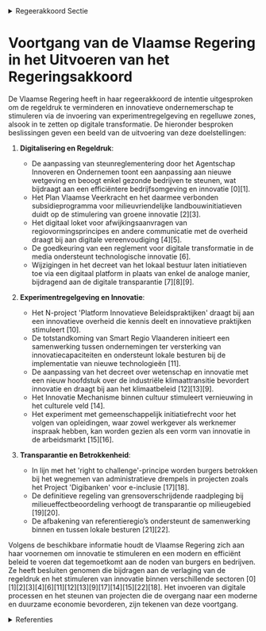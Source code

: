 

<details>
        <summary>Regeerakkoord Sectie </summary>
        <p>4.2.1 Innovatievriendelijke regelgeving en minder regeldruk De Vlaamse regering wil de regeldruk voor burgers, bedrijven en verenigingen stelsel-matig verlagen door ze minder dwingend en detaillistisch te maken. De Vlaamse regering stimuleert onderne-merschap en innovatie. We gebruiken volop de experimentregelgeving en regelluwe zones die we in het bestuursdecreet hebben geïntroduceerd. We verzekeren de betrok-kenheid van de direct betrokken actoren bij de vormgeving, uitvoering en evaluatie van een experimentregelgeving of een regelluwe zone. Op deze manier testen en implemen-teren we ook sneller innovatieve toepas-singen, naast open normen en doelregelge-ving. De burger en de ondernemer hebben het recht om zelf met beleidsalternatieven te komen: dit is het “right to challen-ge”-principe. Door middel van ‘nudging’ verhogen we de effectiviteit van het beleid en zorgen we voor een efficiëntere communicatie. We schaffen administratieve lasten af. We werken van onderuit, “bottom-up”, en in samenwerking met de lokale besturen aan administratieve vereenvoudiging en vragen de input van burgers, bedrijven en vereni-gingen om administratieve drempels en onnodige wettelijke verplichtingen weg te werken. De Vlaamse regering werkt verder aan transparante en digitale besluitvorming vanaf de agendabepaling tot en met de evaluatie van de Vlaamse regelgeving. </p>
        </details> 

# Voortgang van de Vlaamse Regering in het Uitvoeren van het Regeringsakkoord

De Vlaamse Regering heeft in haar regeerakkoord de intentie uitgesproken om de regeldruk te verminderen en innovatieve ondernemerschap te stimuleren via de invoering van experimentregelgeving en regelluwe zones, alsook in te zetten op digitale transformatie. De hieronder besproken beslissingen geven een beeld van de uitvoering van deze doelstellingen:

1. **Digitalisering en Regeldruk**:
   - De aanpassing van steunreglementering door het Agentschap Innoveren en Ondernemen toont een aanpassing aan nieuwe wetgeving en beoogt enkel gezonde bedrijven te steunen, wat bijdraagt aan een efficiëntere bedrijfsomgeving en innovatie \[0\]\[1\].
   - Het Plan Vlaamse Veerkracht en het daarmee verbonden subsidieprogramma voor milieuvriendelijke landbouwinitiatieven duidt op de stimulering van groene innovatie \[2\]\[3\].
   - Het digitaal loket voor afwijkingsaanvragen van regiovormingsprincipes en andere communicatie met de overheid draagt bij aan digitale vereenvoudiging \[4\]\[5\].
   - De goedkeuring van een reglement voor digitale transformatie in de media ondersteunt technologische innovatie \[6\].
   - Wijzigingen in het decreet van het lokaal bestuur laten initiatieven toe via een digitaal platform in plaats van enkel de analoge manier, bijdragend aan de digitale transparantie \[7\]\[8\]\[9\].

2. **Experimentregelgeving en Innovatie**:
   - Het N-project 'Platform Innovatieve Beleidspraktijken' draagt bij aan een innovatieve overheid die kennis deelt en innovatieve praktijken stimuleert \[10\].
   - De totstandkoming van Smart Regio Vlaanderen initieert een samenwerking tussen ondernemingen ter versterking van innovatiecapaciteiten en ondersteunt lokale besturen bij de implementatie van nieuwe technologieën \[11\].
   - De aanpassing van het decreet over wetenschap en innovatie met een nieuw hoofdstuk over de industriële klimaattransitie bevordert innovatie en draagt bij aan het klimaatbeleid \[12\]\[13\]\[9\].
   - Het Innovatie Mechanisme binnen cultuur stimuleert vernieuwing in het culturele veld \[14\].
   - Het experiment met gemeenschappelijk initiatiefrecht voor het volgen van opleidingen, waar zowel werkgever als werknemer inspraak hebben, kan worden gezien als een vorm van innovatie in de arbeidsmarkt \[15\]\[16\].

3. **Transparantie en Betrokkenheid**:
   - In lijn met het 'right to challenge'-principe worden burgers betrokken bij het wegnemen van administratieve drempels in projecten zoals het Project 'Digibanken' voor e-inclusie \[17\]\[18\].
   - De definitieve regeling van grensoverschrijdende raadpleging bij milieueffectbeoordeling verhoogt de transparantie op milieugebied \[19\]\[20\].
   - De afbakening van referentieregio’s ondersteunt de samenwerking binnen en tussen lokale besturen \[21\]\[22\].

Volgens de beschikbare informatie houdt de Vlaamse Regering zich aan haar voornemen om innovatie te stimuleren en een modern en efficiënt beleid te voeren dat tegemoetkomt aan de noden van burgers en bedrijven. Ze heeft besluiten genomen die bijdragen aan de verlaging van de regeldruk en het stimuleren van innovatie binnen verschillende sectoren \[0\]\[1\]\[2\]\[3\]\[4\]\[6\]\[11\]\[12\]\[13\]\[9\]\[17\]\[14\]\[15\]\[22\]\[18\]. Het invoeren van digitale processen en het steunen van projecten die de overgang naar een moderne en duurzame economie bevorderen, zijn tekenen van deze voortgang.

<details>
        <summary> Referenties</summary>
        **[\[0\]](https://beslissingenvlaamseregering.vlaanderen.be/?search=Aanpassing%20steunreglementering%20Agentschap%20Innoveren%20en%20Ondernemen%20%28VLAIO%29&dateOption=select&startDate=2021-01-08T09%3A00%3A00Z&endDate=2021-01-08T09%3A00%3A00Z)** : **(2021-01-08)** Aanpassing steunreglementering Agentschap Innoveren en Ondernemen (VLAIO) 

**[\[1\]](https://beslissingenvlaamseregering.vlaanderen.be/?search=Aanpassing%20steunreglementering%20VLAIO&dateOption=select&startDate=2021-02-26T09%3A00%3A00Z&endDate=2021-02-26T09%3A00%3A00Z)** : **(2021-02-26)** Aanpassing steunreglementering VLAIO 

**[\[2\]](https://beslissingenvlaamseregering.vlaanderen.be/?search=Plan%20Vlaamse%20Veerkracht%3A%20subsidieregels%20voor%20de%20uitvoering%20van%20maatregelen%20met%20een%20gunstig%20effect%20op%20milieu%2C%20klimaat%20of%20biodiversiteit&dateOption=select&startDate=2021-07-16T06%3A00%3A00Z&endDate=2021-07-16T06%3A00%3A00Z)** : **(2021-07-16)** Plan Vlaamse Veerkracht: subsidieregels voor de uitvoering van maatregelen met een gunstig effect op milieu, klimaat of biodiversiteit 

**[\[3\]](https://beslissingenvlaamseregering.vlaanderen.be/?search=Plan%20Vlaamse%20Veerkracht%3A%20subsidieregels%20voor%20de%20uitvoering%20van%20maatregelen%20met%20een%20gunstig%20effect%20op%20milieu%2C%20klimaat%20of%20biodiversiteit&dateOption=select&startDate=2021-09-10T08%3A00%3A00Z&endDate=2021-09-10T08%3A00%3A00Z)** : **(2021-09-10)** Plan Vlaamse Veerkracht: subsidieregels voor de uitvoering van maatregelen met een gunstig effect op milieu, klimaat of biodiversiteit 

**[\[4\]](https://beslissingenvlaamseregering.vlaanderen.be/?search=Afwijkingsaanvragen%20principes%20regiovorming%20via%20digitaal%20loket&dateOption=select&startDate=2023-03-24T09%3A00%3A00Z&endDate=2023-03-24T09%3A00%3A00Z)** : **(2023-03-24)** Afwijkingsaanvragen principes regiovorming via digitaal loket 

**[\[5\]](https://beslissingenvlaamseregering.vlaanderen.be/?search=Afwijkingsaanvragen%20principes%20regiovorming%20via%20digitaal%20loket&dateOption=select&startDate=2023-02-10T09%3A00%3A00Z&endDate=2023-02-10T09%3A00%3A00Z)** : **(2023-02-10)** Afwijkingsaanvragen principes regiovorming via digitaal loket 

**[\[6\]](https://beslissingenvlaamseregering.vlaanderen.be/?search=Goedkeuring%20reglement%20%27Projectoproep%20digitale%20transformatie%27&dateOption=select&startDate=2022-06-03T08%3A00%3A00Z&endDate=2022-06-03T08%3A00%3A00Z)** : **(2022-06-03)** Goedkeuring reglement 'Projectoproep digitale transformatie' 

**[\[7\]](https://beslissingenvlaamseregering.vlaanderen.be/?search=Wijziging%20decreet%20lokaal%20bestuur%3A%20optimalisatie%20regelingen%20rond%20verzelfstandigings-%20en%20samenwerkingsvormen%20en%20inhoudelijke%20verbeteringen%20wat%20betreft%20de%20organisatie%20en%20werking&dateOption=select&startDate=2022-10-07T08%3A00%3A00Z&endDate=2022-10-07T08%3A00%3A00Z)** : **(2022-10-07)** Wijziging decreet lokaal bestuur: optimalisatie regelingen rond verzelfstandigings- en samenwerkingsvormen en inhoudelijke verbeteringen wat betreft de organisatie en werking 

**[\[8\]](https://beslissingenvlaamseregering.vlaanderen.be/?search=Wijziging%20decreet%20lokaal%20bestuur%3A%20optimalisatie%20regelingen%20rond%20verzelfstandigings-%20en%20samenwerkingsvormen%20en%20inhoudelijke%20verbeteringen%20wat%20betreft%20de%20organisatie%20en%20werking&dateOption=select&startDate=2022-07-08T08%3A00%3A00Z&endDate=2022-07-08T08%3A00%3A00Z)** : **(2022-07-08)** Wijziging decreet lokaal bestuur: optimalisatie regelingen rond verzelfstandigings- en samenwerkingsvormen en inhoudelijke verbeteringen wat betreft de organisatie en werking 

**[\[9\]](https://beslissingenvlaamseregering.vlaanderen.be/?search=Wijziging%20decreet%20over%20de%20organisatie%20en%20financiering%20van%20het%20wetenschaps-%20en%20innovatiebeleid&dateOption=select&startDate=2022-01-21T09%3A00%3A00Z&endDate=2022-01-21T09%3A00%3A00Z)** : **(2022-01-21)** Wijziging decreet over de organisatie en financiering van het wetenschaps- en innovatiebeleid 

**[\[10\]](https://beslissingenvlaamseregering.vlaanderen.be/?search=N-project%20%27Platform%20Innovatieve%20Beleidspraktijken%27&dateOption=select&startDate=2020-07-17T08%3A00%3A00Z&endDate=2020-07-17T08%3A00%3A00Z)** : **(2020-07-17)** N-project 'Platform Innovatieve Beleidspraktijken' 

**[\[11\]](https://beslissingenvlaamseregering.vlaanderen.be/?search=Plan%20Vlaamse%20Veerkracht%3A%20Uitbouw%20Slimme%20Regio%20Vlaanderen%20door%20samenbrengen%20innovatiecapaciteit%20ondernemingen%20en%20stimuleren%20implementatie%20en%20kennisopbouw%20bij%20lokale%20besturen&dateOption=select&startDate=2021-06-04T08%3A00%3A00Z&endDate=2021-06-04T08%3A00%3A00Z)** : **(2021-06-04)** Plan Vlaamse Veerkracht: Uitbouw Slimme Regio Vlaanderen door samenbrengen innovatiecapaciteit ondernemingen en stimuleren implementatie en kennisopbouw bij lokale besturen 

**[\[12\]](https://beslissingenvlaamseregering.vlaanderen.be/?search=Wijziging%20decreet%20over%20de%20organisatie%20en%20financiering%20van%20het%20wetenschaps-%20en%20innovatiebeleid&dateOption=select&startDate=2021-07-16T06%3A00%3A00Z&endDate=2021-07-16T06%3A00%3A00Z)** : **(2021-07-16)** Wijziging decreet over de organisatie en financiering van het wetenschaps- en innovatiebeleid 

**[\[13\]](https://beslissingenvlaamseregering.vlaanderen.be/?search=Wijziging%20decreet%20over%20de%20organisatie%20en%20financiering%20van%20het%20wetenschaps-%20en%20innovatiebeleid&dateOption=select&startDate=2021-10-22T08%3A00%3A00Z&endDate=2021-10-22T08%3A00%3A00Z)** : **(2021-10-22)** Wijziging decreet over de organisatie en financiering van het wetenschaps- en innovatiebeleid 

**[\[14\]](https://beslissingenvlaamseregering.vlaanderen.be/?search=Experimenteel%20Reglement%20Innovatie%20Mechanisme%20binnen%20projecten%20Taskforce%20Cultuur&dateOption=select&startDate=2021-07-16T06%3A00%3A00Z&endDate=2021-07-16T06%3A00%3A00Z)** : **(2021-07-16)** Experimenteel Reglement Innovatie Mechanisme binnen projecten Taskforce Cultuur 

**[\[15\]](https://beslissingenvlaamseregering.vlaanderen.be/?search=Plan%20Vlaamse%20Veerkracht%3A%20tijdelijk%20experiment%20gemeenschappelijk%20initiatiefrecht%20Vlaams%20opleidingsverlof&dateOption=select&startDate=2021-06-18T08%3A00%3A00Z&endDate=2021-06-18T08%3A00%3A00Z)** : **(2021-06-18)** Plan Vlaamse Veerkracht: tijdelijk experiment gemeenschappelijk initiatiefrecht Vlaams opleidingsverlof 

**[\[16\]](https://beslissingenvlaamseregering.vlaanderen.be/?search=Plan%20Vlaamse%20Veerkracht%3A%20tijdelijk%20experiment%20gemeenschappelijk%20initiatiefrecht%20Vlaams%20opleidingsverlof&dateOption=select&startDate=2021-03-26T09%3A00%3A00Z&endDate=2021-03-26T09%3A00%3A00Z)** : **(2021-03-26)** Plan Vlaamse Veerkracht: tijdelijk experiment gemeenschappelijk initiatiefrecht Vlaams opleidingsverlof 

**[\[17\]](https://beslissingenvlaamseregering.vlaanderen.be/?search=Plan%20Vlaamse%20Veerkracht%3A%20regels%20toekenning%20projectfinanciering%20digibanken&dateOption=select&startDate=2021-06-25T08%3A00%3A00Z&endDate=2021-06-25T08%3A00%3A00Z)** : **(2021-06-25)** Plan Vlaamse Veerkracht: regels toekenning projectfinanciering digibanken 

**[\[18\]](https://beslissingenvlaamseregering.vlaanderen.be/?search=Plan%20Vlaamse%20Veerkracht%3A%20regels%20toekenning%20projectfinanciering%20digibanken&dateOption=select&startDate=2021-12-17T09%3A00%3A00Z&endDate=2021-12-17T09%3A00%3A00Z)** : **(2021-12-17)** Plan Vlaamse Veerkracht: regels toekenning projectfinanciering digibanken 

**[\[19\]](https://beslissingenvlaamseregering.vlaanderen.be/?search=Regeling%20grensoverschrijdende%20raadpleging%20milieueffectbeoordeling%20projecten%20andere%20landen%20of%20gewesten&dateOption=select&startDate=2023-03-31T08%3A00%3A00Z&endDate=2023-03-31T08%3A00%3A00Z)** : **(2023-03-31)** Regeling grensoverschrijdende raadpleging milieueffectbeoordeling projecten andere landen of gewesten 

**[\[20\]](https://beslissingenvlaamseregering.vlaanderen.be/?search=Regeling%20grensoverschrijdende%20raadpleging%20milieueffectbeoordeling%20projecten%20andere%20landen%20of%20gewesten&dateOption=select&startDate=2023-05-05T08%3A00%3A00Z&endDate=2023-05-05T08%3A00%3A00Z)** : **(2023-05-05)** Regeling grensoverschrijdende raadpleging milieueffectbeoordeling projecten andere landen of gewesten 

**[\[21\]](https://beslissingenvlaamseregering.vlaanderen.be/?search=Regiovorming%3A%20afbakening%20referentieregio%E2%80%99s%20en%20vervolgtraject&dateOption=select&startDate=2021-03-12T09%3A00%3A00Z&endDate=2021-03-12T09%3A00%3A00Z)** : **(2021-03-12)** Regiovorming: afbakening referentieregio’s en vervolgtraject 

**[\[22\]](https://beslissingenvlaamseregering.vlaanderen.be/?search=Regiovorming%20met%20intergemeentelijke%20en%20bovenlokale%20samenwerking&dateOption=select&startDate=2020-10-09T08%3A00%3A00Z&endDate=2020-10-09T08%3A00%3A00Z)** : **(2020-10-09)** Regiovorming met intergemeentelijke en bovenlokale samenwerking 
        </details> 

